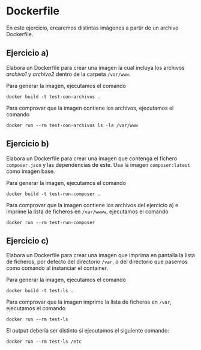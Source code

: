 # Dockerfile
En este ejercicio, crearemos distintas imágenes a partir de un archivo Dockerfile.

## Ejercicio a)
Elabora un Dockerfile para crear una imagen la cual incluya los archivos _archivo1_ y _archivo2_ dentro de la carpeta `/var/www`.

Para generar la imagen, ejecutamos el comando

`docker build -t test-con-archivos .`

Para comprovar que la imagen contiene los archivos, ejecutamos el comando

```docker run --rm test-con-archivos ls -la /var/www```

## Ejercicio b)
Elabora un Dockerfile para crear una imagen que contenga el fichero `composer.json` y las dependencias de este. Usa la imagen `composer:latest` como imagen base.

Para generar la imagen, ejecutamos el comando

`docker build -t test-run-composer .`

Para comprovar que la imagen contiene los archivos del ejercicio a) e imprime la lista de ficheros en `/var/wwww`, ejecutamos el comando

```docker run --rm test-run-composer```

## Ejercicio c)
Elabora un Dockerfile para crear una imagen que imprima en pantalla la lista de ficheros, por defecto del directorio `/var`, o del directorio que pasemos como comando al instanciar el container.

Para generar la imagen, ejecutamos el comando

`docker build -t test-ls .`

Para comprovar que la imagen imprime la lista de ficheros en `/var`, ejecutamos el comando

```docker run --rm test-ls```

El output debería ser distinto si ejecutamos el siguiente comando:

```docker run --rm test-ls /etc```
